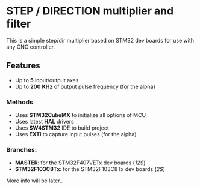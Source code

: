 # STEP / DIRECTION multiplier and filter
This is a simple step/dir multiplier based on STM32 dev boards for use with any CNC controller.

## Features
* Up to **5** input/output axes
* Up to **200 KHz** of output pulse frequency (for the alpha)

### Methods
* Uses **STM32CubeMX** to initialize all options of MCU
* Uses latest **HAL** drivers
* Uses **SW4STM32** IDE to build project
* Uses **EXTI** to capture input pulses (for the alpha)

### Branches:
* **MASTER**: for the STM32F407VETx dev boards (_12$_)
* **STM32F103C8Tx**: for the STM32F103C8Tx dev boards (_2$_)

More info will be later..
